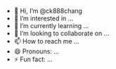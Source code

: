 - 👋 Hi, I’m @ck888chang
- 👀 I’m interested in ...
- 🌱 I’m currently learning ...
- 💞️ I’m looking to collaborate on ...
- 📫 How to reach me ...
- 😄 Pronouns: ...
- ⚡ Fun fact: ...

<!---
ck888chang/ck888chang is a ✨ special ✨ repository because its `README.md` (this file) appears on your GitHub profile.
You can click the Preview link to take a look at your changes.
--->
